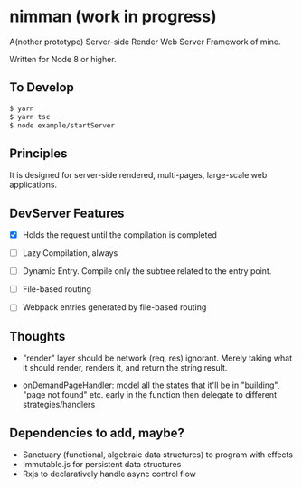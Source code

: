 # nimman (work in progress)
A(nother prototype) Server-side Render Web Server Framework of mine.

Written for Node 8 or higher.


## To Develop

```sh
$ yarn
$ yarn tsc
$ node example/startServer
```


## Principles

It is designed for server-side rendered, multi-pages, large-scale web applications.


## DevServer Features

- [X] Holds the request until the compilation is completed
- [ ] Lazy Compilation, always
- [ ] Dynamic Entry. Compile only the subtree related to the entry point.
- [ ] File-based routing
- [ ] Webpack entries generated by file-based routing


## Thoughts

- "render" layer should be network (req, res) ignorant. Merely taking what it should render, renders it, and return the string result.

- onDemandPageHandler: model all the states that it'll be in "building", "page not found" etc. early in the function then delegate to different strategies/handlers


## Dependencies to add, maybe?

- Sanctuary (functional, algebraic data structures) to program with effects
- Immutable.js for persistent data structures
- Rxjs to declaratively handle async control flow
